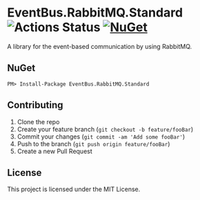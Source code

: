 # EventBus.RabbitMQ.Standard  ![Actions Status](https://github.com/sayganov/EventBus.RabbitMQ.Standard/workflows/NuGet/badge.svg) [![NuGet](http://img.shields.io/nuget/v/EventBus.RabbitMQ.Standard.svg)](https://www.nuget.org/packages/EventBus.RabbitMQ.Standard/)

A library for the event-based communication by using RabbitMQ.

## NuGet

```
PM> Install-Package EventBus.RabbitMQ.Standard
```

## Contributing

1. Clone the repo
2. Create your feature branch (`git checkout -b feature/fooBar`)
3. Commit your changes (`git commit -am 'Add some fooBar'`)
4. Push to the branch (`git push origin feature/fooBar`)
5. Create a new Pull Request

## License

This project is licensed under the MIT License.